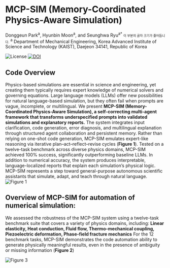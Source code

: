 # MCP-SIM (Memory-Coordinated Physics-Aware Simulation)
Donggeun Park<sup>a</sup>, Hyunbin Moon<sup>a</sup>, and Seunghwa Ryu<sup>a</sup><sup>*</sup>
<font size="1">이 부분의 글자 크기가 줄어듭니다.</font>
<sup>a</sup> Department of Mechanical Engineering, Korea Advanced Institute of Science and Technology (KAIST), Daejeon 34141, Republic of Korea

![License](https://img.shields.io/badge/license-MIT-green) [![DOI](https://zenodo.org/badge/DOI/10.5281/zenodo.15645333.svg)](https://doi.org/10.5281/zenodo.15645333)
## Code Overview
Physics-based simulations are essential in science and engineering, yet creating them typically requires expert knowledge of numerical solvers and governing equations. Large language models (LLMs) offer new possibilities for natural language-based simulation, but they often fail when prompts are vague, incomplete, or multilingual. We present **MCP-SIM (Memory-Coordinated Physics-Aware Simulation), a self-correcting multi-agent framework that transforms underspecified prompts into validated simulations and explanatory reports.** The system integrates input clarification, code generation, error diagnosis, and multilingual explanation through structured agent collaboration and persistent memory. Rather than relying on one-shot code generation, MCP-SIM emulates expert-like reasoning via iterative plan–act–reflect–revise cycles (**Figure 1**). Tested on a twelve-task benchmark across diverse physics domains, MCP-SIM achieved 100% success, significantly outperforming baseline LLMs. In addition to numerical accuracy, the system produces interpretable, language-localized reports that explain each simulation’s physical logic. MCP-SIM represents a step toward general-purpose autonomous scientific assistants that simulate, adapt, and teach through natural language.
![Figure 1](https://github.com/user-attachments/assets/07fd5769-e85d-4504-b93d-69760635c7a4)

## Overview of MCP-SIM for automation of numerical simulation:
We assessed the robustness of the MCP-SIM system using a twelve-task benchmark suite that covers a variety of physics domains, including:
**Linear elasticity, Heat conduction, Fluid flow, Thermo-mechanical coupling, Piezoelectric deformation, Phase-field fracture mechanics**
For the 12 benchmark tasks, MCP-SIM demonstrates the code automation ability to generate physically meaningful results, even in the presence of ambiguity or missing information (**Figure 2**)

![Figure 3](https://github.com/user-attachments/assets/1aedd43d-bae7-4eb1-ad1e-b2c31d9aa61e)



